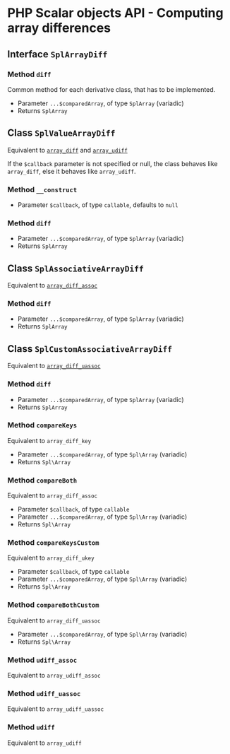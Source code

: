# PHP Scalar objects API - Computing array differences

## Interface `SplArrayDiff`

### Method `diff`

Common method for each derivative class, that has to be implemented.

* Parameter `...$comparedArray`, of type `SplArray` (variadic)
* Returns `SplArray`

## Class `SplValueArrayDiff`

Equivalent to [`array_diff`](http://php.net/manual/en/function.array-diff.php) and [`array_udiff`](http://php.net/manual/en/function.array-udiff.php)

If the `$callback` parameter is not specified or null, the class behaves like `array_diff`, else it behaves like `array_udiff`.

### Method `__construct`

* Parameter `$callback`, of type `callable`, defaults to `null`

### Method `diff`

* Parameter `...$comparedArray`, of type `SplArray` (variadic)
* Returns `SplArray`




## Class `SplAssociativeArrayDiff`

Equivalent to [`array_diff_assoc`](http://php.net/manual/en/function.array-diff-assoc.php)

### Method `diff`

* Parameter `...$comparedArray`, of type `SplArray` (variadic)
* Returns `SplArray`

## Class `SplCustomAssociativeArrayDiff`

Equivalent to [`array_diff_uassoc`](http://php.net/manual/en/function.array-udiff-assoc.php)

### Method `diff`

* Parameter `...$comparedArray`, of type `SplArray` (variadic)
* Returns `SplArray`




### Method `compareKeys`

Equivalent to `array_diff_key`

* Parameter `...$comparedArray`, of type `Spl\Array` (variadic)
* Returns `Spl\Array`

### Method `compareBoth`

Equivalent to `array_diff_assoc`

* Parameter `$callback`, of type `callable`
* Parameter `...$comparedArray`, of type `Spl\Array` (variadic)
* Returns `Spl\Array`

### Method `compareKeysCustom`

Equivalent to `array_diff_ukey`

* Parameter `$callback`, of type `callable`
* Parameter `...$comparedArray`, of type `Spl\Array` (variadic)
* Returns `Spl\Array`

### Method `compareBothCustom`

Equivalent to `array_diff_uassoc`

* Parameter `...$comparedArray`, of type `Spl\Array` (variadic)
* Returns `Spl\Array`


### Method `​udiff_​assoc`

Equivalent to `array_​udiff_​assoc`


### Method `​udiff_​uassoc`

Equivalent to `array_​udiff_​uassoc`


### Method `​udiff`

Equivalent to `array_​udiff`
